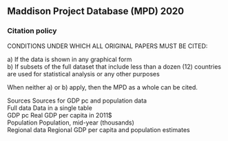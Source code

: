 ## Maddison Project Database (MPD) 2020													

### Citation policy													
													
CONDITIONS UNDER WHICH ALL ORIGINAL PAPERS MUST BE CITED:													
													
a) If the data is shown in any graphical form													
b) If subsets of the full dataset that include less than a dozen (12) countries are used for statistical analysis or any other purposes													
													
When neither a) or b) apply, then the MPD as a whole can be cited.													

Sources	Sources for GDP pc and population data												
Full data	Data in a single table												
GDP pc	Real GDP per capita in 2011$												
Population	Population, mid-year (thousands)												
Regional data	Regional GDP per capita and population estimates												
